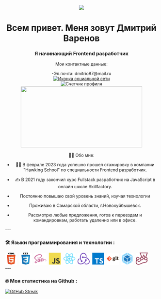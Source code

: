 
<div id="header" align="center">
  <img src="https://media.giphy.com/media/NytMLKyiaIh6VH9SPm/giphy.gif" width="150"/>
	<h1>Всем привет. Меня зовут Дмитрий Варенов</h1>
	<h3>Я начинающий Frontend разработчик</h3>
  <p>Мои контактные данные:</p>
	-Эл.почта: dmitrio87@mail.ru
  <div id="badges">
    <a href="https://t.me/DmitriyV267">
  <img src="https://img.shields.io/badge/-telegram-blue" alt="Иконка социальной сети"/>
    </a>
</div>
  <img src="https://komarev.com/ghpvc/?username=Dmitriy267&color=blue" alt="Счетчик профиля">
</div>
<div align="center">
  <img src="https://media.giphy.com/media/dWesBcTLavkZuG35MI/giphy.gif" width="400" height="200"/>
</div>
<div align="center">
	
:man_technologist: Обо мне:
	
 - :man_student: В феврале 2023 года успешно прошел стажировку в компании "Hawking School" по специальности Frontend разработчик.
	
 - :writing_hand: В 2021 году закончил курс Fullstack разработчик на JavaScript в онлайн школе Skillfactory. 
	
- Постоянно повышаю свой уровень знаний, изучая технологии
	
- Проживаю в Cамарской области, г.Новокуйбышевск.
	
- Рассмотрю любые предложения, готов к переездам и командировкам, работать удаленно или в офисе.
</div>
---

### :hammer_and_wrench: Языки программирования и технологии :
<div>
	<img src="https://github.com/devicons/devicon/blob/master/icons/html5/html5-original-wordmark.svg" alt="Иконка html5 " width="40" height="40" title="html5"/>&nbsp;
	<img src="https://github.com/devicons/devicon/blob/master/icons/css3/css3-original-wordmark.svg" alt="Иконка css3 " width="40" height="40" title="css3"/>&nbsp;
	<img src="https://github.com/devicons/devicon/blob/master/icons/sass/sass-original.svg" alt="Иконка SASS " width="40" height="40" title="SASS"/>&nbsp;
	<img src="https://github.com/devicons/devicon/blob/master/icons/javascript/javascript-original.svg" alt="Иконка JavaScript" width="40" height="40" title="JavaScropt"/>&nbsp;
	<img src="https://github.com/devicons/devicon/blob/master/icons/react/react-original.svg" alt="Иконка React" width="40" height="40" title="React"/>&nbsp;
	<img src="https://github.com/devicons/devicon/blob/master/icons/redux/redux-original.svg" alt="Иконка Redux" width="40" height="40" title="Redux"/>&nbsp;
	<img src="https://github.com/devicons/devicon/blob/master/icons/typescript/typescript-original.svg" alt="Иконка Typescript" width="40" height="40" title="Typescript"/>&nbsp;
	<img src="https://github.com/devicons/devicon/blob/master/icons/git/git-original-wordmark.svg" alt="Иконка git" width="40" height="40" title="Git"/>&nbsp;
	<img src="https://github.com/devicons/devicon/blob/master/icons/webpack/webpack-original.svg" alt="Иконка Webpack " width="40" height="40" title="Webpack"/>&nbsp;
	<img src="https://github.com/devicons/devicon/blob/master/icons/jest/jest-plain.svg" alt="Иконка Jest " width="40" height="40" title="Jest"/>&nbsp;	
	
</div>
---

### :fire: Моя статистика на Github :

[![GitHub Streak](https://streak-stats.demolab.com/?user=Dmitriy267&theme=great-gatsby)](https://git.io/streak-stats)
<!--
**Dmitriy267/Dmitriy267** is a ✨ _special_ ✨ repository because its `README.md` (this file) appears on your GitHub profile.

Here are some ideas to get you started:

- 🔭 I’m currently working on ...
- 🌱 I’m currently learning ...
- 👯 I’m looking to collaborate on ...
- 🤔 I’m looking for help with ...
- 💬 Ask me about ...
- 📫 How to reach me: ...
- 😄 Pronouns: ...
- ⚡ Fun fact: ...
-->

